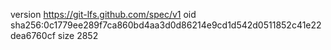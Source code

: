 version https://git-lfs.github.com/spec/v1
oid sha256:0c1779ee289f7ca860bd4aa3d0d86214e9cd1d542d0511852c41e22dea6760cf
size 2852
